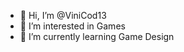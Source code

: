 - 👋 Hi, I’m @ViniCod13
- 👀 I’m interested in Games
- 🌱 I’m currently learning Game Design
<!---
ViniCod13/ViniCod13 is a ✨ special ✨ repository because its `README.md` (this file) appears on your GitHub profile.
You can click the Preview link to take a look at your changes.
--->
